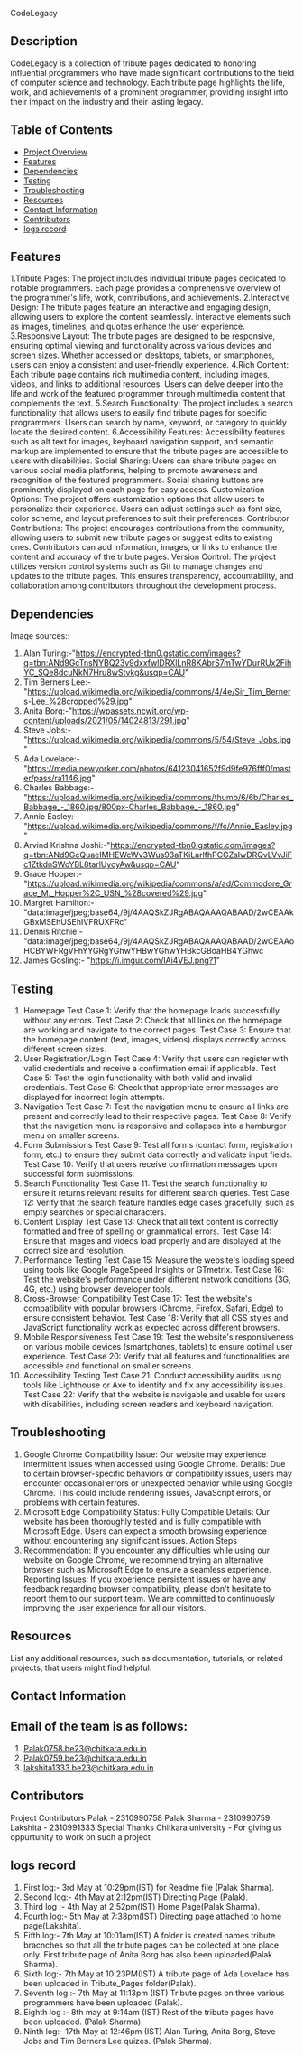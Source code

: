 CodeLegacy

## Description

 CodeLegacy is a collection of tribute pages dedicated to honoring influential programmers who have made significant contributions to the field of computer science and technology. Each tribute page highlights the life, work, and achievements of a prominent programmer, providing insight into their impact on the industry and their lasting legacy.

## Table of Contents

- [Project Overview](#project-overview)
- [Features](#features)
- [Dependencies](#dependencies)
- [Testing](#testing)
- [Troubleshooting](#troubleshooting)
- [Resources](#resources)
- [Contact Information](#contact-information)
- [Contributors](#contributors)
- [logs record](#changelog)


## Features

1.Tribute Pages: The project includes individual tribute pages dedicated to notable programmers. Each page provides a comprehensive overview of the programmer's life, work, contributions, and achievements.
2.Interactive Design: The tribute pages feature an interactive and engaging design, allowing users to explore the content seamlessly. Interactive elements such as images, timelines, and quotes enhance the user experience.
3.Responsive Layout: The tribute pages are designed to be responsive, ensuring optimal viewing and functionality across various devices and screen sizes. Whether accessed on desktops, tablets, or smartphones, users can enjoy a consistent and user-friendly experience.
4.Rich Content: Each tribute page contains rich multimedia content, including images, videos, and links to additional resources. Users can delve deeper into the life and work of the featured programmer through multimedia content that complements the text.
5.Search Functionality: The project includes a search functionality that allows users to easily find tribute pages for specific programmers. Users can search by name, keyword, or category to quickly locate the desired content.
6.Accessibility Features: Accessibility features such as alt text for images, keyboard navigation support, and semantic markup are implemented to ensure that the tribute pages are accessible to users with disabilities.
Social Sharing: Users can share tribute pages on various social media platforms, helping to promote awareness and recognition of the featured programmers. Social sharing buttons are prominently displayed on each page for easy access.
Customization Options: The project offers customization options that allow users to personalize their experience. Users can adjust settings such as font size, color scheme, and layout preferences to suit their preferences.
Contributor Contributions: The project encourages contributions from the community, allowing users to submit new tribute pages or suggest edits to existing ones. Contributors can add information, images, or links to enhance the content and accuracy of the tribute pages.
Version Control: The project utilizes version control systems such as Git to manage changes and updates to the tribute pages. This ensures transparency, accountability, and collaboration among contributors throughout the development process.

## Dependencies
Image sources::
1. Alan Turing:-"https://encrypted-tbn0.gstatic.com/images?q=tbn:ANd9GcTnsNYBQ23v9dxxfwlDRXlLnR8KAbrS7mTwYDurRUx2FihYC_SQe8dcuNkN7Hru8wStvkg&usqp=CAU"
2. Tim Berners Lee:-"https://upload.wikimedia.org/wikipedia/commons/4/4e/Sir_Tim_Berners-Lee_%28cropped%29.jpg"
3. Anita Borg:-"https://wpassets.ncwit.org/wp-content/uploads/2021/05/14024813/291.jpg"
4. Steve Jobs:- "https://upload.wikimedia.org/wikipedia/commons/5/54/Steve_Jobs.jpg"
5. Ada Lovelace:-"https://media.newyorker.com/photos/64123041652f9d9fe976fff0/master/pass/ra1146.jpg"
6. Charles Babbage:- "https://upload.wikimedia.org/wikipedia/commons/thumb/6/6b/Charles_Babbage_-_1860.jpg/800px-Charles_Babbage_-_1860.jpg"
7. Annie Easley:- "https://upload.wikimedia.org/wikipedia/commons/f/fc/Annie_Easley.jpg"
8. Arvind Krishna Joshi:-"https://encrypted-tbn0.gstatic.com/images?q=tbn:ANd9GcQuaeIMHEWcWv3Wus93aTKiLarlfhPCGZsIwDRQvLVvJiFc1ZtkdnSWoYBL8tarlUyoyAw&usqp=CAU"
9. Grace Hopper:- "https://upload.wikimedia.org/wikipedia/commons/a/ad/Commodore_Grace_M._Hopper%2C_USN_%28covered%29.jpg"
10. Margret Hamilton:- "data:image/jpeg;base64,/9j/4AAQSkZJRgABAQAAAQABAAD/2wCEAAkGBxMSEhUSEhIVFRUXFRc"
11. Dennis Ritchie:- "data:image/jpeg;base64,/9j/4AAQSkZJRgABAQAAAQABAAD/2wCEAAoHCBYWFRgVFhYYGRgYGhwYHBwYGhwYHBkcGBoaHB4YGhwc
12. James Gosling:- "https://i.imgur.com/lAi4VEJ.png?1"

## Testing

1. Homepage
Test Case 1: Verify that the homepage loads successfully without any errors.
Test Case 2: Check that all links on the homepage are working and navigate to the correct pages.
Test Case 3: Ensure that the homepage content (text, images, videos) displays correctly across different screen sizes.
2. User Registration/Login
Test Case 4: Verify that users can register with valid credentials and receive a confirmation email if applicable.
Test Case 5: Test the login functionality with both valid and invalid credentials.
Test Case 6: Check that appropriate error messages are displayed for incorrect login attempts.
3. Navigation
Test Case 7: Test the navigation menu to ensure all links are present and correctly lead to their respective pages.
Test Case 8: Verify that the navigation menu is responsive and collapses into a hamburger menu on smaller screens.
4. Form Submissions
Test Case 9: Test all forms (contact form, registration form, etc.) to ensure they submit data correctly and validate input fields.
Test Case 10: Verify that users receive confirmation messages upon successful form submissions.
5. Search Functionality
Test Case 11: Test the search functionality to ensure it returns relevant results for different search queries.
Test Case 12: Verify that the search feature handles edge cases gracefully, such as empty searches or special characters.
6. Content Display
Test Case 13: Check that all text content is correctly formatted and free of spelling or grammatical errors.
Test Case 14: Ensure that images and videos load properly and are displayed at the correct size and resolution.
7. Performance Testing
Test Case 15: Measure the website's loading speed using tools like Google PageSpeed Insights or GTmetrix.
Test Case 16: Test the website's performance under different network conditions (3G, 4G, etc.) using browser developer tools.
8. Cross-Browser Compatibility
Test Case 17: Test the website's compatibility with popular browsers (Chrome, Firefox, Safari, Edge) to ensure consistent behavior.
Test Case 18: Verify that all CSS styles and JavaScript functionality work as expected across different browsers.
9. Mobile Responsiveness
Test Case 19: Test the website's responsiveness on various mobile devices (smartphones, tablets) to ensure optimal user experience.
Test Case 20: Verify that all features and functionalities are accessible and functional on smaller screens.
10. Accessibility Testing
Test Case 21: Conduct accessibility audits using tools like Lighthouse or Axe to identify and fix any accessibility issues.
Test Case 22: Verify that the website is navigable and usable for users with disabilities, including screen readers and keyboard navigation.



## Troubleshooting

1. Google Chrome Compatibility
Issue: Our website may experience intermittent issues when accessed using Google Chrome.
Details: Due to certain browser-specific behaviors or compatibility issues, users may encounter occasional errors or unexpected behavior while using Google Chrome. This could include rendering issues, JavaScript errors, or problems with certain features.
2. Microsoft Edge Compatibility
Status: Fully Compatible
Details: Our website has been thoroughly tested and is fully compatible with Microsoft Edge. Users can expect a smooth browsing experience without encountering any significant issues.
Action Steps
3. Recommendation: If you encounter any difficulties while using our website on Google Chrome, we recommend trying an alternative browser such as Microsoft Edge to ensure a seamless experience.
Reporting Issues: If you experience persistent issues or have any feedback regarding browser compatibility, please don't hesitate to report them to our support team. We are committed to continuously improving the user experience for all our visitors.

## Resources

List any additional resources, such as documentation, tutorials, or related projects, that users might find helpful.

## Contact Information
## Email of the team is as follows:
1. Palak0758.be23@chitkara.edu.in
2. Palak0759.be23@chitkara.edu.in
3. lakshita1333.be23@chitkara.edu.in  

## Contributors

Project Contributors
Palak - 2310990758
Palak Sharma - 2310990759
Lakshita - 2310991333
Special Thanks
Chitkara university - For giving us oppurtunity to work on such a project

## logs record

1. First log:- 3rd May at 10:29pm(IST) for Readme file (Palak Sharma).
2. Second log:- 4th May at 2:12pm(IST) Directing Page (Palak).
3. Third log :- 4th May at 2:52pm(IST) Home Page(Palak Sharma).
4. Fourth log:- 5th May at 7:38pm(IST) Directing page attached to home page(Lakshita).
5. Fifth log:- 7th May at 10:01am(IST) A folder is created names tribute bracnches so that all the tribute pages can be collected at one place only. First tribute page of Anita Borg has also been uploaded(Palak Sharma).
6. Sixth log:- 7th May at 10:23PM(IST) A tribute page of Ada Lovelace has been uploaded in Tribute_Pages folder(Palak).
7. Seventh log :- 7th May at 11:13pm (IST) Tribute pages on three various programmers have been uploaded (Palak).
8. Eighth log :- 8th may at 9:14am (IST) Rest of the tribute pages have been uploaded. (Palak Sharma).
9. Ninth log:- 17th May at 12:46pm (IST) Alan Turing, Anita Borg, Steve Jobs and Tim Berners Lee quizes. (Palak Sharma).
   



